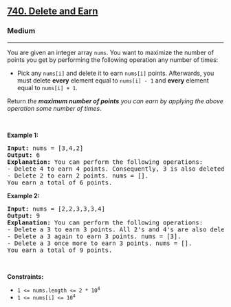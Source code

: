 <h2><a href="https://leetcode.com/problems/delete-and-earn/description/?envType=study-plan-v2&envId=dynamic-programming">740. Delete and Earn</a></h2><h3>Medium</h3><hr><p>You are given an integer array <code>nums</code>. You want to maximize the number of points you get by performing the following operation any number of times:</p>

<ul>
	<li>Pick any <code>nums[i]</code> and delete it to earn <code>nums[i]</code> points. Afterwards, you must delete <b>every</b> element equal to <code>nums[i] - 1</code> and <strong>every</strong> element equal to <code>nums[i] + 1</code>.</li>
</ul>

<p>Return <em>the <strong>maximum number of points</strong> you can earn by applying the above operation some number of times</em>.</p>

<p>&nbsp;</p>
<p><strong class="example">Example 1:</strong></p>

<pre>
<strong>Input:</strong> nums = [3,4,2]
<strong>Output:</strong> 6
<strong>Explanation:</strong> You can perform the following operations:
- Delete 4 to earn 4 points. Consequently, 3 is also deleted. nums = [2].
- Delete 2 to earn 2 points. nums = [].
You earn a total of 6 points.
</pre>

<p><strong class="example">Example 2:</strong></p>

<pre>
<strong>Input:</strong> nums = [2,2,3,3,3,4]
<strong>Output:</strong> 9
<strong>Explanation:</strong> You can perform the following operations:
- Delete a 3 to earn 3 points. All 2&#39;s and 4&#39;s are also deleted. nums = [3,3].
- Delete a 3 again to earn 3 points. nums = [3].
- Delete a 3 once more to earn 3 points. nums = [].
You earn a total of 9 points.</pre>

<p>&nbsp;</p>
<p><strong>Constraints:</strong></p>

<ul>
	<li><code>1 &lt;= nums.length &lt;= 2 * 10<sup>4</sup></code></li>
	<li><code>1 &lt;= nums[i] &lt;= 10<sup>4</sup></code></li>
</ul>
